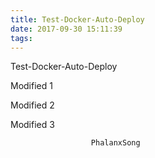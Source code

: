 ```yaml
---
title: Test-Docker-Auto-Deploy
date: 2017-09-30 15:11:39
tags:
---
```

Test-Docker-Auto-Deploy

Modified 1

Modified 2

Modified 3

                      PhalanxSong
